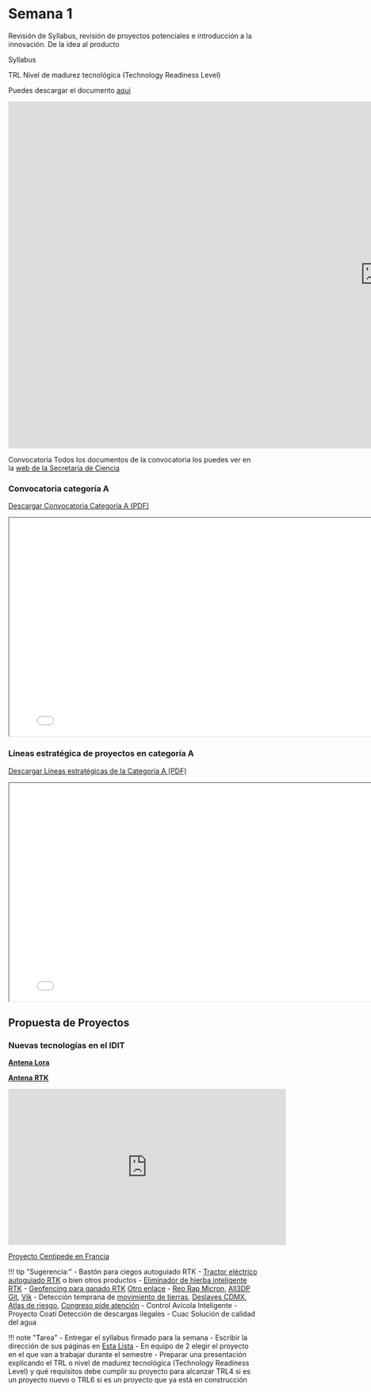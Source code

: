 # Semana 1

Revisión de Syllabus, revisión de proyectos potenciales e introducción a la innovación. De la idea al producto

Syllabus



TRL Nivel de madurez tecnológica (Technology Readiness Level) 

Puedes descargar el documento [aquí](https://docs.google.com/spreadsheets/d/1NYIhXmFSM3qvFPglLjnC4HzYIEPZL69n/edit?usp=sharing&ouid=118419766353546707509&rtpof=true&sd=true)




<iframe src="https://docs.google.com/spreadsheets/d/1NYIhXmFSM3qvFPglLjnC4HzYIEPZL69n/edit?usp=sharing&ouid=118419766353546707509&rtpof=true&sd=true" frameborder="0" width="1500" height="700" allowfullscreen="true" mozallowfullscreen="true" webkitallowfullscreen="true"></iframe>



Convocatoria
Todos los documentos de la convocatoria los puedes ver en la [web de la Secretaría de Ciencia](https://secihti.mx/tecnologias-e-innovacion/convocatorias-desarrollo-tecnologico-vinculacion-e-innovacion/)


### Convocatoria categoría A

[Descargar Convocatoria Categoría A (PDF)](./recursos/archivos/MT_Categoria_A.pdf)

<iframe src="../recursos/archivos/MT_Categoria_A.pdf" width="800" height="440"></iframe>





### Líneas estratégica de proyectos en categoría A

[Descargar Líneas estratégicas de la Categoría A (PDF)](./recursos/archivos/Anexo2_DTI_conv2025.pdf)

<iframe src="../recursos/archivos/Anexo2_DTI_conv2025.pdf" width="800" height="440"></iframe>



## Propuesta de Proyectos

### Nuevas tecnologías en el IDIT

[**Antena Lora**](https://www.vencoel.com/que-es-lora-como-funciona-y-caracteristicas-principales/)

[**Antena RTK**](https://www.helixnorth.com/blog/sistema-georreferenciado-de-datos-rtk-y-ppk-cul-es-mejor)

<iframe width="560" height="315" src="https://www.youtube.com/embed/bCoIXgqlmTI" frameborder="0" allow="autoplay; encrypted-media" allowfullscreen></iframe>

[Proyecto Centipede en Francia](https://www.centipede-rtk.org/)

!!! tip "Sugerencia:"
    - Bastón para ciegos autoguiado RTK
    - [Tractor eléctrico autoguiado RTK](https://www.instagram.com/renewables247/) o bien otros productos
    - [Eliminador de hierba inteligente RTK](https://bumerania.com/soluciones-roboticas/robot-agricola-inteligente/)
    - [Geofencing para ganado RTK](https://www.halterhq.com/) [Otro enlace](https://www.instagram.com/halterhq/)
    - [Rep Rap Micron](https://www-hackster-io.cdn.ampproject.org/c/s/www.hackster.io/news/can-reprap-revolutionize-3d-printing-again-with-the-new-micron-design-18c4775e4d1a.amp), [All3DP](https://all3dp.com/es/4/nueva-impresora-3d-diy-de-precision-a-micronivel-de-un-pionero-de-reprap-pone-la-tecnologia-al-alcance-de-su-escritorio/) [Git](https://github.com/VikOlliver/RepRapMicron), [Vik](https://3dprintingindustry.com/news/interview-vik-olliver-first-reprap-volunteer-didnt-just-build-3d-printer-133892/)
    - Detección temprana de [movimiento de tierras](https://www.instagram.com/reel/DM-1UYGIEre/?utm_source=ig_web_copy_link&igsh=MzRlODBiNWFlZA==), [Deslaves CDMX](https://www.reforma.com/ubican-462-puntos-con-riesgo-de-deslave-o-inundacion-en-cdmx/ar2875886), [Atlas de riesgo](https://www.atlas.cdmx.gob.mx/analisisn3/), [Congreso pide atención](https://www.congresocdmx.gob.mx/comsoc-pide-congreso-acciones-atender-deslaves-cuajimalpa-5557-1.html)
    - Control Avícola Inteligente
    - Proyecto Coatí Detección de descargas ilegales
    - Cuac Solución de calidad del agua









!!! note "Tarea"
    - Entregar el syllabus firmado para la semana 
    - Escribir la dirección de sus páginas en [Esta Lista](https://docs.google.com/spreadsheets/d/1ShhCsvGMLnsq6e9PkDVVJUFhwR6yDj1gcMyfT5Xj9y4/edit?usp=sharing) 
    - En equipo de 2 elegir el proyecto en el que van a trabajar durante el semestre
    - Preparar una presentación explicando el TRL o nivel de madurez tecnológica (Technology Readiness Level) y qué requisitos debe cumplir su proyecto para alcanzar TRL4 si es un proyecto nuevo o TRL6 si es un proyecto que ya está en construcción